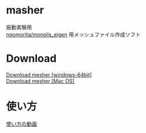 # masher
振動実験用  
[nqomorita/monolis_eigen](https://github.com/nqomorita/monolis_eigen) 用メッシュファイル作成ソフト
# Download
[Download mesher [windows-64bit]](https://www.u.tsukuba.ac.jp/~s2120854/mesher.zip)  
[Download mesher [Mac OS]](https://www.u.tsukuba.ac.jp/~s2120854/mesher_mac.app.zip)
# 使い方
[使い方の動画](https://www.u.tsukuba.ac.jp/~s2120854/how_to.mp4)
